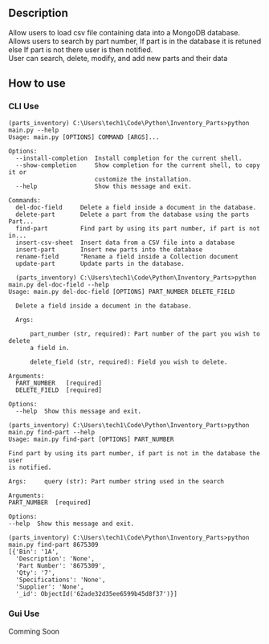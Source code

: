 ## Description  
Allow users to load csv file containing data into a MongoDB database.  
Allows users to search by part number, If part is in the database it is retuned else If part is not there user is then notified.  
User can search, delete, modify, and add new parts and their data  

## How to use
### CLI Use
```
(parts_inventory) C:\Users\tech1\Code\Python\Inventory_Parts>python main.py --help
Usage: main.py [OPTIONS] COMMAND [ARGS]...

Options:
  --install-completion  Install completion for the current shell.
  --show-completion     Show completion for the current shell, to copy it or
                        customize the installation.
  --help                Show this message and exit.

Commands:
  del-doc-field     Delete a field inside a document in the database.
  delete-part       Delete a part from the database using the parts Part...
  find-part         Find part by using its part number, if part is not in...
  insert-csv-sheet  Insert data from a CSV file into a database
  insert-part       Insert new parts into the database
  rename-field      "Rename a field inside a Collection document
  update-part       Update parts in the database.
```
```
  (parts_inventory) C:\Users\tech1\Code\Python\Inventory_Parts>python main.py del-doc-field --help
Usage: main.py del-doc-field [OPTIONS] PART_NUMBER DELETE_FIELD

  Delete a field inside a document in the database.

  Args:

      part_number (str, required): Part number of the part you wish to delete
      a field in.

      delete_field (str, required): Field you wish to delete.

Arguments:
  PART_NUMBER   [required]
  DELETE_FIELD  [required]

Options:
  --help  Show this message and exit.
  ```
  ```
  (parts_inventory) C:\Users\tech1\Code\Python\Inventory_Parts>python main.py find-part --help
Usage: main.py find-part [OPTIONS] PART_NUMBER

  Find part by using its part number, if part is not in the database the user
  is notified.

  Args:     query (str): Part number string used in the search

Arguments:
  PART_NUMBER  [required]

Options:
  --help  Show this message and exit.
```
```
(parts_inventory) C:\Users\tech1\Code\Python\Inventory_Parts>python main.py find-part 8675309
[{'Bin': '1A',
  'Description': 'None',
  'Part Number': '8675309',
  'Qty': '7',
  'Specifications': 'None',
  'Supplier': 'None',
  '_id': ObjectId('62ade32d35ee6599b45d8f37')}]
```
### Gui Use
Comming Soon  

